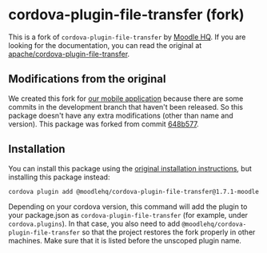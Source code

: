 # cordova-plugin-file-transfer (fork)

This is a fork of `cordova-plugin-file-transfer` by [Moodle HQ](https://moodle.com/). If you are looking for the documentation, you can read the original at [apache/cordova-plugin-file-transfer](https://github.com/apache/cordova-plugin-file-transfer).

## Modifications from the original

We created this fork for [our mobile application](https://github.com/moodlehq/moodleapp) because there are some commits in the development branch that haven't been released. So this package doesn't have any extra modifications (other than name and version). This package was forked from commit [648b577](https://github.com/apache/cordova-plugin-file-transfer/commit/648b57792f2f33ffc9da6d2fa020d26a48799048).

## Installation

You can install this package using the [original installation instructions](https://github.com/apache/cordova-plugin-file-transfer#installation), but installing this package instead:

```sh
cordova plugin add @moodlehq/cordova-plugin-file-transfer@1.7.1-moodle.1
```

Depending on your cordova version, this command will add the plugin to your package.json as `cordova-plugin-file-transfer` (for example, under `cordova.plugins`). In that case, you also need to add `@moodlehq/cordova-plugin-file-transfer` so that the project restores the fork properly in other machines. Make sure that it is listed before the unscoped plugin name.
